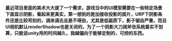 #### 最近项目里面的美术大大提了一个需求，游戏当中的UI模型需要在一些特定场景下面显示阴影，看起来更真实，第一想到的是加接收投影的面片，URP下阴影条件还是比较苛刻的，调来调去总是不得劲，尤其是低画质下，影子锯齿严重，而且UI相机默认renderShadow也是关闭的，为了一个阴影大刀阔斧改系统着实不划算，只能说unity用的时间越久，我越偏向于能够定制的，可控的东西。
